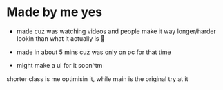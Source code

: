 # Made by me yes

- made cuz was watching videos and people make it way longer/harder lookin than what it actually is :rofl:
- made in about 5 mins cuz was only on pc for that time

- might make a ui for it soon^tm


shorter class is me optimisin it, while main is the original try at it
